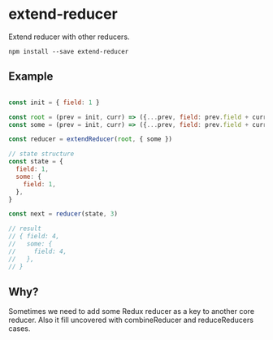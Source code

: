 extend-reducer
===============

Extend reducer with other reducers.

```
npm install --save extend-reducer
```

## Example

```js

const init = { field: 1 }

const root = (prev = init, curr) => ({...prev, field: prev.field + curr})
const some = (prev = init, curr) => ({...prev, field: prev.field + curr})

const reducer = extendReducer(root, { some })

// state structure
const state = {
  field: 1,
  some: {
    field: 1,
  },
}

const next = reducer(state, 3)

// result
// { field: 4,
//   some: {
//     field: 4,
//   },
// }
```

## Why?

Sometimes we need to add some Redux reducer as a key to another core reducer. Also it fill uncovered with combineReducer and reduceReducers cases.
